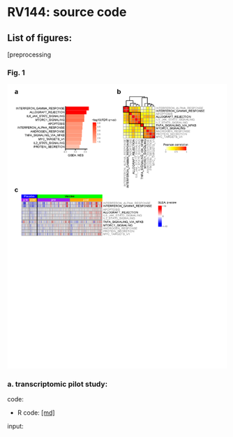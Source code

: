 # RV144: source code #

## List of figures:
 
[preprocessing

### Fig. 1
![Fig1](figure/20150201_RV144pilot.Fig1.png)

### a. transcriptomic pilot study:
code:  
- R code: [[md]](code/20160509_RV144pilot.preprocessing.code.md)  

input:  
